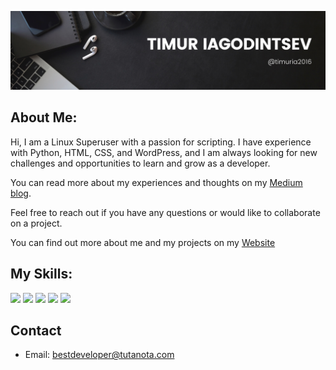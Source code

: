 ![Header](https://github.com/LINUX-SUPERUSER/LINUX-SUPERUSER/blob/main/assets/HEADER.png)

## About Me:

Hi, I am a Linux Superuser with a passion for scripting. I have experience with Python, HTML, CSS, and WordPress, and I am always looking for new challenges and opportunities to learn and grow as a developer.

You can read more about my experiences and thoughts on my [Medium blog](https://medium.com/@timuria2016).

Feel free to reach out if you have any questions or would like to collaborate on a project.

You can find out more about me and my projects on my [Website](https://tim-portfolio.net/)

## My Skills:

<img src="https://img.shields.io/badge/BASH-black?style=for-the-badge&logo=GNU Bash&logoColor=#4EAA25"/> <img src="https://img.shields.io/badge/HTML-black?style=for-the-badge&logo=HTML5&logoColor=#E34F26"/> <img src="https://img.shields.io/badge/CSS-black?style=for-the-badge&logo=CSS3&logoColor=1572B6"/> <img src="https://img.shields.io/badge/Python-black?style=for-the-badge&logo=Python&logoColor=3776AB"/> <img src="https://img.shields.io/badge/WordPress-black?style=for-the-badge&logo=WordPress&logoColor=21759B"/>

## Contact

- Email: [bestdeveloper@tutanota.com](mailto:bestdeveloper@tutanota.com)
